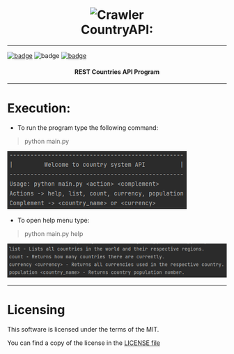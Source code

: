 
<h1 align="center">
  <img src="https://cutewallpaper.org/24/world-png-icon/online-world-wide-web-globe-network-svg-png-icon-free-download-527746--onlinewebfontscom.png" alt="Crawler" width="100px">
  <br>
  CountryAPI:
</h1>

---

[![badge](https://img.shields.io/badge/Created%20by-Kmuv1t-orange)](https://github.com/kmuv1t)
![badge](https://img.shields.io/badge/Version-1.0-blue)
[![badge](https://img.shields.io/badge/License-MIT-green.svg)](LICENSE)

<h4 align="center">
REST Countries API Program
</h4>

---
Execution:
=====

- To run the program type the following command:
> python main.py

![](img/menu.png)

- To open help menu type:
> python main.py help

![](img/help.png)

---

Licensing
=====

This software is licensed under the terms of the MIT.

You can find a copy of the license in the [LICENSE file](LICENSE)